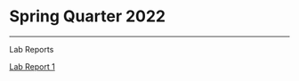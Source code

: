 # Spring Quarter 2022
***
Lab Reports

[Lab Report 1](https://jsn3.github.io/cse15l-lab-reports/lab-report-1-week-2.html)
